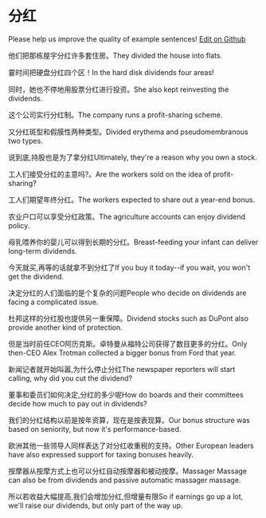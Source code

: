 # 分红

Please help us improve the quality of example sentences! [Edit on Github](https://github.com/jiyushe/jiyu-example-sentence-source/blob/main/chinese/fenhong_1.md)

<p><span class="chinese">他们把那栋屋宇分红许多套住房。</span><span class="english">They divided the house into flats.</span></p>

<p><span class="chinese">霎时间把硬盘分红四个区！</span><span class="english">In the hard disk dividends four areas!</span></p>

<p><span class="chinese">同时，她也不停地用股票分红进行投资。</span><span class="english">She also kept reinvesting the dividends.</span></p>

<p><span class="chinese">这个公司实行分红制。</span><span class="english">The company runs a profit-sharing scheme.</span></p>

<p><span class="chinese">又分红斑型和假膜性两种类型。</span><span class="english">Divided erythema and pseudomembranous two types.</span></p>

<p><span class="chinese">说到底,持股也是为了拿分红</span><span class="english">Ultimately, they're a reason why you own a stock.</span></p>

<p><span class="chinese">工人们接受分红的主意吗?。</span><span class="english">Are the workers sold on the idea of profit-sharing?</span></p>

<p><span class="chinese">工人们期望年终分红。</span><span class="english">The workers expected to share out a year-end bonus.</span></p>

<p><span class="chinese">农业户口可以享受分红政策。</span><span class="english">The agriculture accounts can enjoy  dividend policy.</span></p>

<p><span class="chinese">母乳喂养你的婴儿可以得到长期的分红。</span><span class="english">Breast-feeding your infant can deliver long-term dividends.</span></p>

<p><span class="chinese">今天就买,再等的话就拿不到分红了</span><span class="english">If you buy it today--if you wait, you won't get the dividend.</span></p>

<p><span class="chinese">决定分红的人们面临的是个复杂的问题</span><span class="english">People who decide on dividends are facing a complicated issue.</span></p>

<p><span class="chinese">杜邦这样的分红股也提供另一重保障。</span><span class="english">Dividend stocks such as DuPont also provide another kind of protection.</span></p>

<p><span class="chinese">但是当时前任CEO阿历克斯。卓特曼从福特公司获得了数目更多的分红。</span><span class="english">Only then-CEO Alex Trotman collected a bigger bonus from Ford that year.</span></p>

<p><span class="chinese">新闻记者就开始叫嚣,为什么停止分红</span><span class="english">The newspaper reporters will start calling, why did you cut the dividend?</span></p>

<p><span class="chinese">董事和委员们如何决定,分红的多少呢</span><span class="english">How do boards and their committees decide how much to pay out in dividends?</span></p>

<p><span class="chinese">我们的分红结构以前是按年资算，现在是按表现算。</span><span class="english">Our bonus structure was based on seniority, but now it's performance-based.</span></p>

<p><span class="chinese">欧洲其他一些领导人同样表达了对分红收重税的支持。</span><span class="english">Other European leaders have also expressed support for taxing bonuses heavily.</span></p>

<p><span class="chinese">按摩器从按摩方式上也可以分红自动按摩器和被动按摩。</span><span class="english">Massager Massage can also be from dividends and passive automatic massager massage.</span></p>

<p><span class="chinese">所以若收益大幅提高,我们会增加分红,但增量有限</span><span class="english">So if earnings go up a lot, we'll raise our dividends, but only part of the way up.</span></p>

